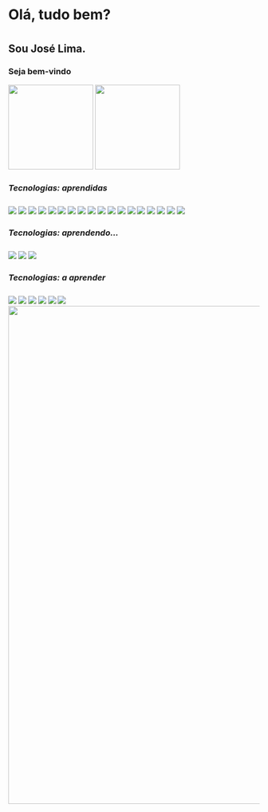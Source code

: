 <h1>Olá, tudo bem?<h1>
 <h2>Sou José Lima.<h3>
 <p>Seja bem-vindo</p>
 <p></p>
 
 <div>
  <img src="https://github-readme-stats.vercel.app/api?username=claudius281930&show_icons=true&theme=radical" height=170px</> 
  <img src="https://github-readme-stats.vercel.app/api/top-langs/?username=claudius281930&layout=compact" height=170px</> 
 </div>
 
 <div>
  <h5>Tecnologias: aprendidas</h5>
  <img src="https://img.shields.io/badge/Vite-100000?style=for-the-badge&logo=vite&logoColor=white" /> 
  <img src="https://img.shields.io/badge/TypeScript-100000?style=for-the-badge&logo=typescript&logoColor=white" /> 
  <img src="https://img.shields.io/badge/JavaScript-100000?style=for-the-badge&logo=javascript&logoColor=white" />
  <img src="https://img.shields.io/badge/CSS-100000?style=for-the-badge&logo=css3&logoColor=white" />
  <img src="https://img.shields.io/badge/HTML5-100000?style=for-the-badge&logo=html5&logoColor=white" />
  <img src="https://img.shields.io/badge/Sequelize-100000?style=for-the-badge&logo=Sequelize&logoColor=white" />
  <img src="https://img.shields.io/badge/MySQL-100000?style=for-the-badge&logo=mysql&logoColor=white" />
  <img src="https://img.shields.io/badge/Node-100000?style=for-the-badge&logo=nodedotjs&logoColor=white" />
  <img src="https://img.shields.io/badge/React-100000?style=for-the-badge&logo=react&logoColor=white" />
  <img src="https://img.shields.io/badge/Express-100000?style=for-the-badge&logo=express&logoColor=white" /> 
  <img src="https://img.shields.io/badge/Postman-100000?style=for-the-badge&logo=Postman&logoColor=white" />
  <img src="https://img.shields.io/badge/Xampp-100000?style=for-the-badge&logo=xampp&logoColor=white" />
  <img src="https://img.shields.io/badge/MongoDB-100000?style=for-the-badge&logo=mongodb&logoColor=white" />
  <img src= "https://img.shields.io/badge/Workbench-100000?style=for-the-badge&logo=workbench&logoColor=white" />
  <img src="https://img.shields.io/badge/Bootstrap-100000?style=for-the-badge&logo=bootstrap&logoColor=white" />
  <img src="https://img.shields.io/badge/TypeORM-100000?style=for-the-badge&logo=typeorm&logoColor=white" />
  <img src="https://img.shields.io/badge/Nestjs-100000?style=for-the-badge&logo=nestjs&logoColor=white" />
  <img src="https://img.shields.io/badge/Jest-100000?style=for-the-badge&logo=jest&logoColor=white" />
  
  <h5>Tecnologias: aprendendo...</h5>
  <img src="https://img.shields.io/badge/Rust-100000?style=for-the-badge&logo=rust&logoColor=white" />
  <img src="https://img.shields.io/badge/Next-100000?style=for-the-badge&logo=next&logoColor=white" />
  <img src="https://img.shields.io/badge/Deno-100000?style=for-the-badge&logo=deno&logoColor=white" />
    
 <h5>Tecnologias: a aprender</h5>  
 <img src="https://img.shields.io/badge/Vue.js-100000?style=for-the-badge&logo=vue.js&logoColor=white" />
  <img src="https://img.shields.io/badge/Bun-100000?style=for-the-badge&logo=bun&logoColor=white" />
 <img src="https://img.shields.io/badge/D3-100000?style=for-the-badge&logo=d3&logoColor=white" />
 <img src="https://img.shields.io/badge/Lodash-100000?style=for-the-badge&logo=lodash&logoColor=white" />
 <img src="https://img.shields.io/badge/Algolia-100000?style=for-the-badge&logo=algolia&logoColor=white" />
 <img src="https://img.shields.io/badge/Tailwind-100000?style=for-the-badge&logo=tailwind-css&logoColor=white" />
 </div>
 
<div>
<img src="https://github-profile-summary-cards.vercel.app/api/cards/profile-details?username=claudius281930&theme=vue" width=1000px/>
</div>
